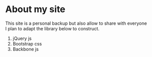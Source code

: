 # About my site
This site is a personal backup but also allow to share with everyone  
I plan to adapt the library below to construct.  
1. jQuery js  
2. Bootstrap css  
3. Backbone js  
